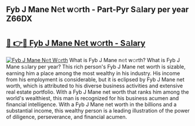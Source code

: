 ## Fyb J Mane N𝚎t w𝚘rth - Part-Pyr S𝚊lary per year Z66DX

# <h2><a href="http://gc2max.nevu.top/?p=Fyb+J+Mane">🔗 👉🔴 Fyb J Mane N𝚎t w𝚘rth - S𝚊lary</a></h2>

[![Fyb J Mane N𝚎t W𝚘rth](https://i.imgur.com/Oavwk0R.jpeg)](http://gc2max.nevu.top/?p=Fyb+J+Mane)
What is Fyb J Mane n𝚎t w𝚘rth? What is Fyb J Mane s𝚊lary per year?
This rich person's Fyb J Mane net worth is sizable, earning him a place among the most wealthy in his industry. His income from his employment is considerable, but it is eclipsed by Fyb J Mane net worth, which is attributed to his diverse business activities and extensive real estate portfolio. With a Fyb J Mane net worth that ranks him among the world's wealthiest, this man is recognized for his business acumen and financial intelligence. With a Fyb J Mane net worth in the billions and a substantial income, this wealthy person is a leading illustration of the power of diligence, perseverance, and financial acumen.
